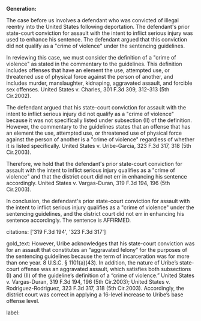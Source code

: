 **Generation:**



The case before us involves a defendant who was convicted of illegal reentry into the United States following deportation. The defendant's prior state-court conviction for assault with the intent to inflict serious injury was used to enhance his sentence. The defendant argued that this conviction did not qualify as a "crime of violence" under the sentencing guidelines.

In reviewing this case, we must consider the definition of a "crime of violence" as stated in the commentary to the guidelines. This definition includes offenses that have an element the use, attempted use, or threatened use of physical force against the person of another, and includes murder, manslaughter, kidnaping, aggravated assault, and forcible sex offenses. United States v. Charles, 301 F.3d 309, 312-313 (5th Cir.2002).

The defendant argued that his state-court conviction for assault with the intent to inflict serious injury did not qualify as a "crime of violence" because it was not specifically listed under subsection (II) of the definition. However, the commentary to the guidelines states that an offense that has an element the use, attempted use, or threatened use of physical force against the person of another is a "crime of violence" regardless of whether it is listed specifically. United States v. Uribe-Garcia, 323 F.3d 317, 318 (5th Cir.2003).

Therefore, we hold that the defendant's prior state-court conviction for assault with the intent to inflict serious injury qualifies as a "crime of violence" and that the district court did not err in enhancing his sentence accordingly. United States v. Vargas-Duran, 319 F.3d 194, 196 (5th Cir.2003).

In conclusion, the defendant's prior state-court conviction for assault with the intent to inflict serious injury qualifies as a "crime of violence" under the sentencing guidelines, and the district court did not err in enhancing his sentence accordingly. The sentence is AFFIRMED. 

citations: ['319 F.3d 194', '323 F.3d 317']

gold_text: However, Uribe acknowledges that his state-court conviction was for an assault that constitutes an “aggravated felony” for the purposes of the sentencing guidelines because the term of incarceration was for more than one year. 8 U.S.C. § 1101(a)(43). In addition, the nature of Uribe’s state-court offense was an aggravated assault, which satisfies both subsections (I) and (II) of the guideline’s definition of a “crime of violence.” United States v. Vargas-Duran, 319 F.3d 194, 196 (5th Cir.2003); United States v. Rodriguez-Rodriguez, 323 F.3d 317, 318 (5th Cir.2003). Accordingly, the district court was correct in applying a 16-level increase to Uribe’s base offense level.

label: 